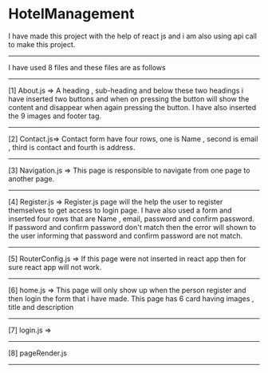 # HotelManagement  
I have made this project with the help of react js and i am also using api call to make this project.
__________________________________________________________
I have used 8 files and these files are as follows
__________________________________________________________________________________________________________________________________________________________________________________
[1] About.js => A heading , sub-heading and below these two headings i have inserted two buttons and when on pressing the button will show the content and disappear when again pressing the button. I have also inserted the 9 images and footer tag.
__________________________________________________________________________________________________________________________________________________________________________________
[2] Contact.js=> Contact form have four rows, one is Name , second is email , third is contact and fourth is address.
__________________________________________________________________________________________________________________________________________________________________________________
[3] Navigation.js => This page is responsible to navigate from one page to another page.
__________________________________________________________________________________________________________________________________________________________________________________
[4] Register.js => Register.js page will the help the user to register themselves to get access to login page. I have also used a form and inserted four rows that are Name , email, password and confirm password. If password and confirm password don't match then the error will shown to the user informing that password and confirm password are not match.
_____________________________________________________________________________________________________________
[5] RouterConfig.js => If this page were not inserted in react app then for sure react app will not work.
__________________________________________________________________________________________________________________________________________________________________________________
[6] home.js => This page will only show up when the person register and then login the form that i have made. This page has 6 card having images , title and description
__________________________________________________________________________________________________________________________________________________________________________________
[7] login.js => 
__________________________________________________________
[8] pageRender.js
__________________________________________________________
